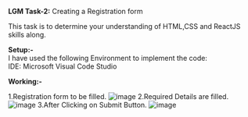 **LGM Task-2:**
Creating a Registration form

This task is to determine your understanding of HTML,CSS and ReactJS skills along.

**Setup:-**</br>
I have used the following Environment to implement the code: </br>
IDE: Microsoft Visual Code Studio

**Working:-**</br>

1.Registration form to be filled.
![image](https://user-images.githubusercontent.com/96781172/214287865-1f2362c0-6994-4522-9e9f-cbb317b11746.png)
2.Required Details are filled.
![image](https://user-images.githubusercontent.com/96781172/214288428-a83b6e1f-61db-48d4-8c37-73fd3432b31d.png)
3.After Clicking on Submit Button.
![image](https://user-images.githubusercontent.com/96781172/214288685-305628f3-05f2-4d8e-bfbe-56dd02e99ed2.png)

